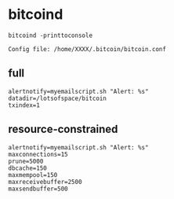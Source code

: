 # bitcoind

```
bitcoind -printtoconsole

Config file: /home/XXXX/.bitcoin/bitcoin.conf 

```

## full

```
alertnotify=myemailscript.sh "Alert: %s"
datadir=/lotsofspace/bitcoin
txindex=1

```


## resource-constrained 

```
alertnotify=myemailscript.sh "Alert: %s"
maxconnections=15
prune=5000
dbcache=150
maxmempool=150
maxreceivebuffer=2500
maxsendbuffer=500

```
